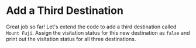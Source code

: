 # Add a Third Destination

Great job so far! Let's extend the code to add a third destination called `Mount Fuji`. Assign the visitation status for this new destination as `false` and print out the visitation status for all three destinations.